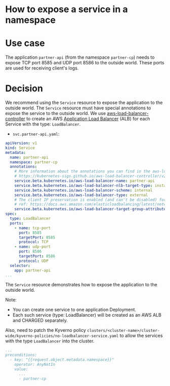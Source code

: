 How to expose a service in a namespace
=

# Use case

The application `partner-api` (from the namespace `partner-cp`) needs to
expose TCP port 8585 and UDP port 8586 to the outside world. These ports are used for receiving client's logs.

# Decision

We recommend using the `Service` resource to expose the application to the outside world.
The `Service` resource must have special annotations to expose the service to the outside world.
We use [aws-load-balancer-controller](https://kubernetes-sigs.github.io/aws-load-balancer-controller/v2.7/)
to create an AWS [Application Load Balancer](https://docs.aws.amazon.com/elasticloadbalancing/latest/application/) (ALB)
for each Service with the type: `LoadBalancer`.

- `svc.partner-api.yaml`:

```yaml
apiVersion: v1
kind: Service
metadata:
  name: partner-api
  namespace: partner-cp
  annotations:
    # More information about the annotations you can find in the aws-load-balancer-controller documentation
    # https://kubernetes-sigs.github.io/aws-load-balancer-controller/v2.7/guide/service/annotations/
    service.beta.kubernetes.io/aws-load-balancer-name: partner-api
    service.beta.kubernetes.io/aws-load-balancer-nlb-target-type: instance
    service.beta.kubernetes.io/aws-load-balancer-scheme: internal
    service.beta.kubernetes.io/aws-load-balancer-type: external
    # The client IP preservation is enabled (and can't be disabled) for instance and IP type target groups with UDP and TCP_UDP protocols.
    # ref: https://docs.aws.amazon.com/elasticloadbalancing/latest/network/load-balancer-target-groups.html#client-ip-preservation
    service.beta.kubernetes.io/aws-load-balancer-target-group-attributes: preserve_client_ip.enabled=true
spec:
  type: LoadBalancer
  ports:
    - name: tcp-port
      port: 8585
      targetPort: 8585
      protocol: TCP
    - name: udp-port
      port: 8586
      targetPort: 8586
      protocol: UDP
  selector:
    app: partner-api
...
```

The `Service` resource demonstrates how to expose the application to the outside world.

Note:

- You can create one service to one application Deployment.
- Each such service (type: LoadBalancer) will be created as an AWS ALB and CHARGED separately.

Also, need to patch
the Kyverno policy `clusters/<cluster-name>/cluster-wide/kyverno-policies/no-loadbalancer-service.yaml`
to allow the services with the type `LoadBalancer` into the cluster.

```yaml
...
preconditions:
  - key: "{{request.object.metadata.namespace}}"
    operator: AnyNotIn
    value:
      ...
      - partner-cp
```
